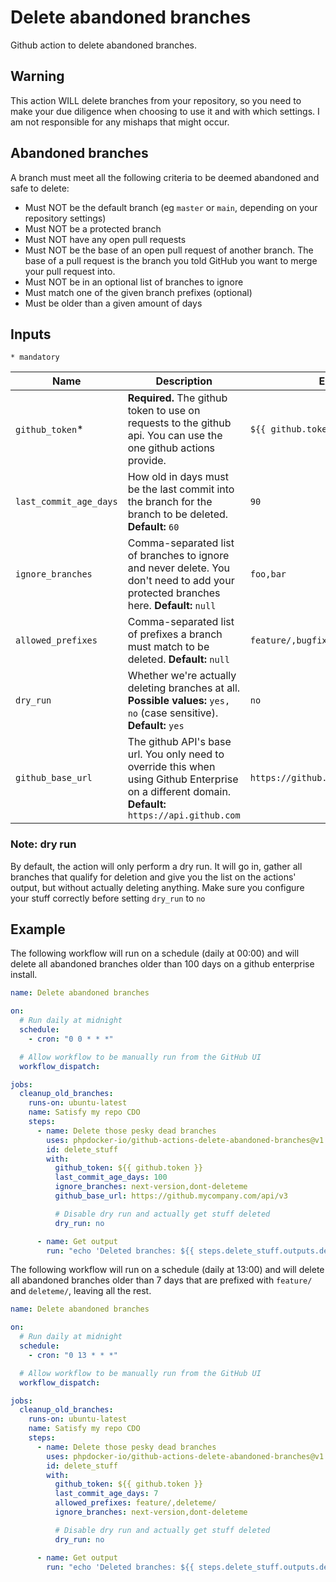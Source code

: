 # Delete abandoned branches

Github action to delete abandoned branches.

## Warning

This action WILL delete branches from your repository, so you need to make your due diligence when choosing to use it
and with which settings. I am not responsible for any mishaps that might occur.

## Abandoned branches

A branch must meet all the following criteria to be deemed abandoned and safe to delete:

* Must NOT be the default branch (eg `master` or `main`, depending on your repository settings)
* Must NOT be a protected branch
* Must NOT have any open pull requests
* Must NOT be the base of an open pull request of another branch. The base of a pull request is the branch you told
  GitHub you want to merge your pull request into.
* Must NOT be in an optional list of branches to ignore
* Must match one of the given branch prefixes (optional)
* Must be older than a given amount of days

## Inputs

`* mandatory`

| Name                   | Description                                                                                                                                         | Example                               |
|------------------------|-----------------------------------------------------------------------------------------------------------------------------------------------------|---------------------------------------|
| `github_token`*        | **Required.** The github token to use on requests to the github api. You can use the one github actions provide.                                    | `${{ github.token }}`                 |
| `last_commit_age_days` | How old in days must be the last commit into the branch for the branch to be deleted. **Default:** `60`                                             | `90`                                  |
| `ignore_branches`      | Comma-separated list of branches to ignore and never delete. You don't need to add your protected branches here. **Default:** `null`                | `foo,bar`                             |
| `allowed_prefixes`     | Comma-separated list of prefixes a branch must match to be deleted. **Default:** `null`                                                             | `feature/,bugfix/`                    |
| `dry_run`              | Whether we're actually deleting branches at all. **Possible values:** `yes, no` (case sensitive). **Default:** `yes`                                | `no`                                  |
| `github_base_url`      | The github API's base url. You only need to override this when using Github Enterprise on a different domain. **Default:** `https://api.github.com` | `https://github.mycompany.com/api/v3` |

### Note: dry run

By default, the action will only perform a dry run. It will go in, gather all branches that qualify for deletion and
give you the list on the actions' output, but without actually deleting anything. Make sure you configure your stuff
correctly before setting `dry_run` to `no`

## Example

The following workflow will run on a schedule (daily at 00:00) and will delete all abandoned branches older than 100
days on a github enterprise install.

```yaml
name: Delete abandoned branches

on:
  # Run daily at midnight
  schedule:
    - cron: "0 0 * * *"

  # Allow workflow to be manually run from the GitHub UI
  workflow_dispatch:

jobs:
  cleanup_old_branches:
    runs-on: ubuntu-latest
    name: Satisfy my repo CDO
    steps:
      - name: Delete those pesky dead branches
        uses: phpdocker-io/github-actions-delete-abandoned-branches@v1
        id: delete_stuff
        with:
          github_token: ${{ github.token }}
          last_commit_age_days: 100
          ignore_branches: next-version,dont-deleteme
          github_base_url: https://github.mycompany.com/api/v3

          # Disable dry run and actually get stuff deleted
          dry_run: no

      - name: Get output
        run: "echo 'Deleted branches: ${{ steps.delete_stuff.outputs.deleted_branches }}'"
```

The following workflow will run on a schedule (daily at 13:00) and will delete all abandoned branches older than 7 days
that are prefixed with `feature/` and `deleteme/`, leaving all the rest.

```yaml
name: Delete abandoned branches

on:
  # Run daily at midnight
  schedule:
    - cron: "0 13 * * *"

  # Allow workflow to be manually run from the GitHub UI
  workflow_dispatch:

jobs:
  cleanup_old_branches:
    runs-on: ubuntu-latest
    name: Satisfy my repo CDO
    steps:
      - name: Delete those pesky dead branches
        uses: phpdocker-io/github-actions-delete-abandoned-branches@v1
        id: delete_stuff
        with:
          github_token: ${{ github.token }}
          last_commit_age_days: 7
          allowed_prefixes: feature/,deleteme/
          ignore_branches: next-version,dont-deleteme

          # Disable dry run and actually get stuff deleted
          dry_run: no

      - name: Get output
        run: "echo 'Deleted branches: ${{ steps.delete_stuff.outputs.deleted_branches }}'"
```

